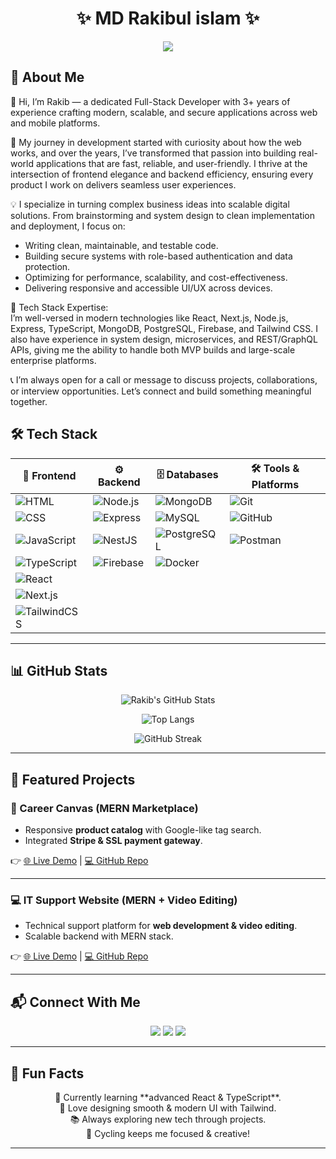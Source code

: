 <h1 align="center">  
✨ MD Rakibul islam ✨  
</h1>  

<p align="center">  
  <img src="https://readme-typing-svg.herokuapp.com?size=28&duration=4000&color=00FFAA&center=true&vCenter=true&width=550&lines=🚀+Full+Stack+Developer;+MERN+%7C+React.js+next.js+%7C+nest.js+express.js;🛠️+Clean+Code+%7C+Scalable+Apps;📚+Always+Learning+New+Tech!" />  
</p>  

## 🎨 About Me  

👋 Hi, I’m Rakib — a dedicated Full-Stack Developer with 3+ years of experience 
crafting modern, scalable, and secure applications across web and mobile platforms.  

🚀 My journey in development started with curiosity about how the web works, 
and over the years, I’ve transformed that passion into building real-world 
applications that are fast, reliable, and user-friendly. 
I thrive at the intersection of frontend elegance and backend efficiency, 
ensuring every product I work on delivers seamless user experiences.  

💡 I specialize in turning complex business ideas into scalable digital solutions. 
From brainstorming and system design to clean implementation and deployment, I focus on:  
- Writing clean, maintainable, and testable code.  
- Building secure systems with role-based authentication and data protection.  
- Optimizing for performance, scalability, and cost-effectiveness.  
- Delivering responsive and accessible UI/UX across devices.  

🔨 Tech Stack Expertise:  
I’m well-versed in modern technologies like React, Next.js, Node.js, Express, 
TypeScript, MongoDB, PostgreSQL, Firebase, and Tailwind CSS. 
I also have experience in system design, microservices, and REST/GraphQL APIs, 
giving me the ability to handle both MVP builds and large-scale enterprise platforms.  

📞 I’m always open for a call or message to discuss projects, 
collaborations, or interview opportunities. 
Let’s connect and build something meaningful together.  



## 🛠️ Tech Stack  

<div align="center">  

| 🎨 Frontend | ⚙️ Backend | 🗄️ Databases | 🛠️ Tools & Platforms |
|-------------|------------|--------------|----------------------|
| ![HTML](https://img.shields.io/badge/HTML-FF5733?style=for-the-badge&logo=html5&logoColor=white) | ![Node.js](https://img.shields.io/badge/Node.js-339933?style=for-the-badge&logo=node.js&logoColor=white) | ![MongoDB](https://img.shields.io/badge/MongoDB-4DB33D?style=for-the-badge&logo=mongodb&logoColor=white) | ![Git](https://img.shields.io/badge/Git-F14E32?style=for-the-badge&logo=git&logoColor=white) |
| ![CSS](https://img.shields.io/badge/CSS-1572B6?style=for-the-badge&logo=css3&logoColor=white) | ![Express](https://img.shields.io/badge/Express-000000?style=for-the-badge&logo=express&logoColor=white) | ![MySQL](https://img.shields.io/badge/MySQL-00758F?style=for-the-badge&logo=mysql&logoColor=white) | ![GitHub](https://img.shields.io/badge/GitHub-181717?style=for-the-badge&logo=github&logoColor=white) |
| ![JavaScript](https://img.shields.io/badge/JavaScript-F7E018?style=for-the-badge&logo=javascript&logoColor=black) | ![NestJS](https://img.shields.io/badge/NestJS-E0234E?style=for-the-badge&logo=nestjs&logoColor=white) | ![PostgreSQL](https://img.shields.io/badge/PostgreSQL-316192?style=for-the-badge&logo=postgresql&logoColor=white) | ![Postman](https://img.shields.io/badge/Postman-FF6C37?style=for-the-badge&logo=postman&logoColor=white) |
| ![TypeScript](https://img.shields.io/badge/TypeScript-2F74C0?style=for-the-badge&logo=typescript&logoColor=white)  | ![Firebase](https://img.shields.io/badge/Firebase-FFCA28?style=for-the-badge&logo=firebase&logoColor=black) | ![Docker](https://img.shields.io/badge/Docker-0db7ed?style=for-the-badge&logo=docker&logoColor=white) |
| ![React](https://img.shields.io/badge/React-00D8FF?style=for-the-badge&logo=react&logoColor=black) |  |  |  |
| ![Next.js](https://img.shields.io/badge/Next.js-000000?style=for-the-badge&logo=nextdotjs&logoColor=white) |  |  |  |
| ![TailwindCSS](https://img.shields.io/badge/Tailwind-38B2AC?style=for-the-badge&logo=tailwindcss&logoColor=white) |  |  |  |

</div>  


---

## 📊 GitHub Stats  

<div align="center">  

![Rakib's GitHub Stats](https://github-readme-stats.vercel.app/api?username=RakibHassanSoft&show_icons=true&theme=radical&count_private=true)  

![Top Langs](https://github-readme-stats.vercel.app/api/top-langs/?username=RakibHassanSoft&layout=compact&theme=tokyonight)  

![GitHub Streak](https://github-readme-streak-stats.herokuapp.com?user=RakibHassanSoft&theme=highcontrast)  

</div>  

---

## 🚀 Featured Projects  

### 🎨 Career Canvas (MERN Marketplace)  
- Responsive **product catalog** with Google-like tag search.  
- Integrated **Stripe & SSL payment gateway**.  

👉 [🌐 Live Demo](https://career-canvas365.netlify.app/) | [💻 GitHub Repo](https://github.com/RakibHassanSoft/career-canvas-client.git)  

---

### 💻 IT Support Website (MERN + Video Editing)  
- Technical support platform for **web development & video editing**.  
- Scalable backend with MERN stack.  

👉 [🌐 Live Demo](https://fastestcreators.com/) | [💻 GitHub Repo](https://github.com/RakibHassanSoft/fastestCreators-client)  

---

## 📬 Connect With Me  

<p align="center">  
  <a href="mailto:rakibulhass@gmail.com"><img src="https://img.shields.io/badge/Email-D14836?style=for-the-badge&logo=gmail&logoColor=white"/></a>  
  <a href="https://www.linkedin.com/in/md-rakibul-islam-900203324/"><img src="https://img.shields.io/badge/LinkedIn-0A66C2?style=for-the-badge&logo=linkedin&logoColor=white"/></a>  
  <a href="https://github.com/RakibHassanSoft"><img src="https://img.shields.io/badge/GitHub-181717?style=for-the-badge&logo=github&logoColor=white"/></a>  
</p>  

---

## 🎯 Fun Facts  

<p align="center">  
🌱 Currently learning **advanced React & TypeScript**. <br/>  
🎨 Love designing smooth & modern UI with Tailwind. <br/>  
📚 Always exploring new tech through projects. <br/>  
🚴 Cycling keeps me focused & creative!  
</p>  

---
